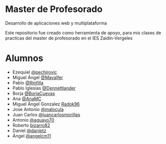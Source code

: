 # Master de Profesorado
Desarrollo de aplicaciones web y multiplataforma

Este repositorio fue creado como herramienta de apoyo, para mis clases de practicas del master de profesorado en el IES Zaidin-Vergeles

# Alumnos
* Ezequiel [@pechirovic](https://github.com/Pechirovic)
* Miguel Ángel [@Mavalfer](https://github.com/Mavalfer)
* Pablo [@Rinfilla](https://github.com/Rinfilla)
* Pablo Iglesias [@Dennettlander](https://github.com/Dennettlander)
* Borja [@BorjaCuevas](https://github.com/BorjaCuevas)
* Ana [@AnaMC](https://github.com/AnaMC)
* Miguel Ángel Gonzalez [Radok96](https://github.com/Radok96)
* Jose Antonio [@malocula](https://github.com/malocula)
* Juan Carlos [@juancarlosmorillas](https://github.com/juancarlosmorillas)
* Antonio [@aguayo70](https://github.com/aguayo70)
* Roberto [bizarro82](https://github.com/bizarro82)
* Daniel [@daniptz](https://github.com/daniptz)
* Ángel [@angelcm11](https://github.com/angelcm11)

